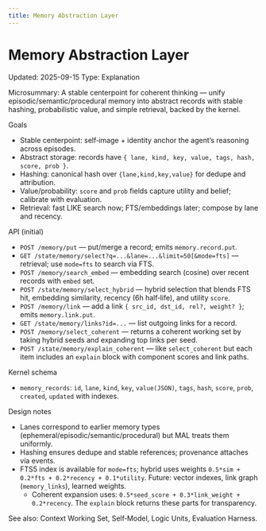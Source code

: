 ```yaml
---
title: Memory Abstraction Layer
---
```


# Memory Abstraction Layer
Updated: 2025-09-15
Type: Explanation

Microsummary: A stable centerpoint for coherent thinking — unify episodic/semantic/procedural memory into abstract records with stable hashing, probabilistic value, and simple retrieval, backed by the kernel.

Goals
- Stable centerpoint: self‑image + identity anchor the agent’s reasoning across episodes.
- Abstract storage: records have `{ lane, kind, key, value, tags, hash, score, prob }`.
- Hashing: canonical hash over `{lane,kind,key,value}` for dedupe and attribution.
- Value/probability: `score` and `prob` fields capture utility and belief; calibrate with evaluation.
- Retrieval: fast LIKE search now; FTS/embeddings later; compose by lane and recency.

API (initial)
- `POST /memory/put` — put/merge a record; emits `memory.record.put`.
- `GET /state/memory/select?q=...&lane=...&limit=50[&mode=fts]` — retrieval; use `mode=fts` to search via FTS.
- `POST /memory/search_embed` — embedding search (cosine) over recent records with `embed` set.
- `POST /state/memory/select_hybrid` — hybrid selection that blends FTS hit, embedding similarity, recency (6h half‑life), and utility `score`.
- `POST /memory/link` — add a link `{ src_id, dst_id, rel?, weight? }`; emits `memory.link.put`.
- `GET /state/memory/links?id=...` — list outgoing links for a record.
- `POST /memory/select_coherent` — returns a coherent working set by taking hybrid seeds and expanding top links per seed.
- `POST /state/memory/explain_coherent` — like `select_coherent` but each item includes an `explain` block with component scores and link paths.

Kernel schema
- `memory_records`: `id`, `lane`, `kind`, `key`, `value(JSON)`, `tags`, `hash`, `score`, `prob`, `created`, `updated` with indexes.

Design notes
- Lanes correspond to earlier memory types (ephemeral/episodic/semantic/procedural) but MAL treats them uniformly.
- Hashing ensures dedupe and stable references; provenance attaches via events.
- FTS5 index is available for `mode=fts`; hybrid uses weights `0.5*sim + 0.2*fts + 0.2*recency + 0.1*utility`. Future: vector indexes, link graph (`memory_links`), learned weights.
  - Coherent expansion uses: `0.5*seed_score + 0.3*link_weight + 0.2*recency`. The `explain` block returns these parts for transparency.

See also: Context Working Set, Self‑Model, Logic Units, Evaluation Harness.
